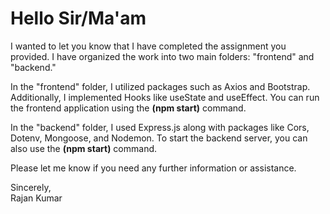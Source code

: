 # Hello Sir/Ma'am

I wanted to let you know that I have completed the assignment you provided. I have organized the work into two main folders: "frontend" and "backend."

In the "frontend" folder, I utilized packages such as Axios and Bootstrap. Additionally, I implemented Hooks like useState and useEffect. You can run the frontend application using the **(npm start)** command.

In the "backend" folder, I used Express.js along with packages like Cors, Dotenv, Mongoose, and Nodemon. To start the backend server, you can also use the  **(npm start)** command.

Please let me know if you need any further information or assistance.

Sincerely,  
Rajan Kumar


<!-- # Help Center API Assignment

## Instructions

1. **Clone the Repository:**
   ```bash
   git clone https://github.com/iAmritMalviya/fullstack-assignment
   cd fullstack-assignment
   ```

2. **Frontend:**
   - Create a React app in the `frontend` folder.
   - Follow the instructions in `frontend.md` to complete the frontend.

3. **Backend:**
   - Create a Node.js app in the `backend` folder.
   - Follow the `backend.md` instructions to complete the backend.

4. **Push Your Work:**
   - Push both the frontend and backend apps to the same repository.
   - Make sure the repository is public.

5. **Submit Your Work:**
   - Paste the GitHub repository link in the Google form you received after pushing your code.

---
 -->
